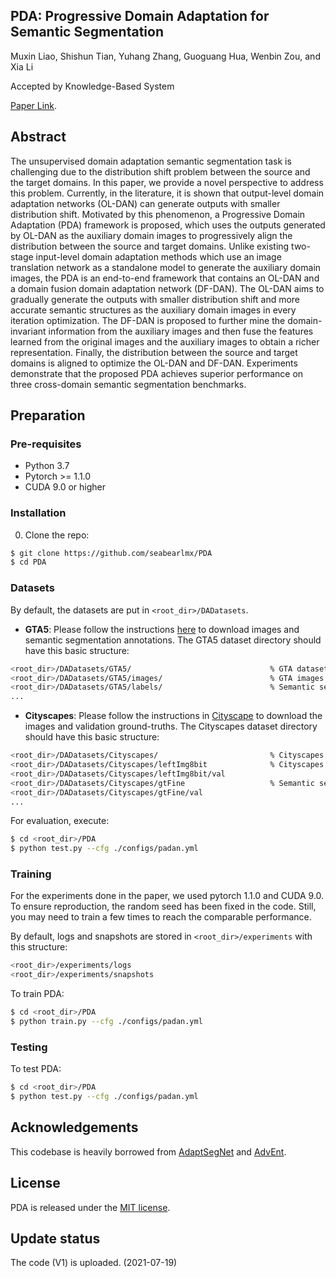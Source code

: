 ## PDA: Progressive Domain Adaptation for Semantic Segmentation
Muxin Liao, Shishun Tian, Yuhang Zhang, Guoguang Hua, Wenbin Zou, and Xia Li

Accepted by Knowledge-Based System

[Paper Link](https://www.sciencedirect.com/science/article/abs/pii/S0950705123009292).

## Abstract
The unsupervised domain adaptation semantic segmentation task is challenging due to the distribution shift problem between the source and the target domains. In this paper, we provide a novel perspective to address this problem. Currently, in the literature, it is shown that output-level domain adaptation networks (OL-DAN) can generate outputs with smaller distribution shift. Motivated by this phenomenon, a Progressive Domain Adaptation (PDA) framework is proposed, which uses the outputs generated by OL-DAN as the auxiliary domain images to progressively align the distribution between the source and target domains. Unlike existing two-stage input-level domain adaptation methods which use an image translation network as a standalone model to generate the auxiliary domain images, the PDA is an end-to-end framework that contains an OL-DAN and a domain fusion domain adaptation network (DF-DAN). The OL-DAN aims to gradually generate the outputs with smaller distribution shift and more accurate semantic structures as the auxiliary domain images in every iteration optimization. The DF-DAN is proposed to further mine the domain-invariant information from the auxiliary images and then fuse the features learned from the original images and the auxiliary images to obtain a richer representation. Finally, the distribution between the source and target domains is aligned to optimize the OL-DAN and DF-DAN. Experiments demonstrate that the proposed PDA achieves superior performance on three cross-domain semantic segmentation benchmarks.

## Preparation

### Pre-requisites
* Python 3.7
* Pytorch >= 1.1.0
* CUDA 9.0 or higher

### Installation
0. Clone the repo:
```bash
$ git clone https://github.com/seabearlmx/PDA
$ cd PDA
```

### Datasets
By default, the datasets are put in ```<root_dir>/DADatasets```. 

* **GTA5**: Please follow the instructions [here](https://download.visinf.tu-darmstadt.de/data/from_games/) to download images and semantic segmentation annotations. The GTA5 dataset directory should have this basic structure:
```bash
<root_dir>/DADatasets/GTA5/                               % GTA dataset root
<root_dir>/DADatasets/GTA5/images/                        % GTA images
<root_dir>/DADatasets/GTA5/labels/                        % Semantic segmentation labels
...
```

* **Cityscapes**: Please follow the instructions in [Cityscape](https://www.cityscapes-dataset.com/) to download the images and validation ground-truths. The Cityscapes dataset directory should have this basic structure:
```bash
<root_dir>/DADatasets/Cityscapes/                         % Cityscapes dataset root
<root_dir>/DADatasets/Cityscapes/leftImg8bit              % Cityscapes images
<root_dir>/DADatasets/Cityscapes/leftImg8bit/val
<root_dir>/DADatasets/Cityscapes/gtFine                   % Semantic segmentation labels
<root_dir>/DADatasets/Cityscapes/gtFine/val
...
```

For evaluation, execute:
```bash
$ cd <root_dir>/PDA
$ python test.py --cfg ./configs/padan.yml
```

### Training
For the experiments done in the paper, we used pytorch 1.1.0 and CUDA 9.0. To ensure reproduction, the random seed has been fixed in the code. Still, you may need to train a few times to reach the comparable performance.

By default, logs and snapshots are stored in ```<root_dir>/experiments``` with this structure:
```bash
<root_dir>/experiments/logs
<root_dir>/experiments/snapshots
```

To train PDA:
```bash
$ cd <root_dir>/PDA
$ python train.py --cfg ./configs/padan.yml

```

### Testing
To test PDA:
```bash
$ cd <root_dir>/PDA
$ python test.py --cfg ./configs/padan.yml
```

## Acknowledgements
This codebase is heavily borrowed from [AdaptSegNet](https://github.com/wasidennis/AdaptSegNet) and [AdvEnt](https://github.com/valeoai/ADVENT).

## License
PDA is released under the [MIT license](./LICENSE).

## Update status
The code (V1) is uploaded. (2021-07-19)
